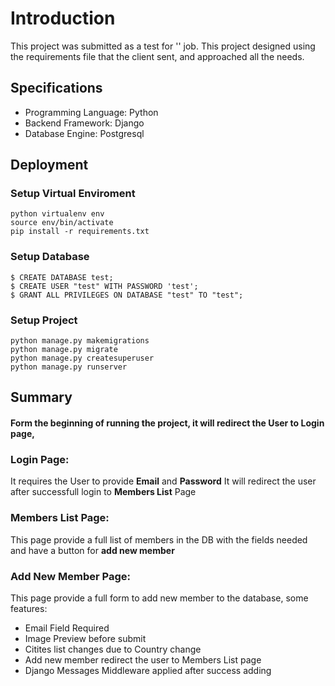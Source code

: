 # Introduction
This project was submitted as a test for '' job.
This project designed using the requirements file that the client sent, and approached all the needs.

## Specifications
- Programming Language: Python
- Backend Framework: Django
- Database Engine: Postgresql

## Deployment
### Setup Virtual Enviroment
```
python virtualenv env
source env/bin/activate
pip install -r requirements.txt
```
### Setup Database
```
$ CREATE DATABASE test;
$ CREATE USER "test" WITH PASSWORD 'test';
$ GRANT ALL PRIVILEGES ON DATABASE "test" TO "test";
```
### Setup Project
```
python manage.py makemigrations
python manage.py migrate
python manage.py createsuperuser
python manage.py runserver
```

## Summary
#### Form the beginning of running the project, it will redirect the User to Login page,
### Login Page:
It requires the User to provide **Email** and **Password**
It will redirect the user after successfull login to **Members List** Page

### Members List Page:
This page provide a full list of members in the DB with the fields needed and have a button for **add new member**

### Add New Member Page:
This page provide a full form to add new member to the database, some features:
* Email Field Required
* Image Preview before submit
* Citites list changes due to Country change
* Add new member redirect the user to Members List page
* Django Messages Middleware applied after success adding
